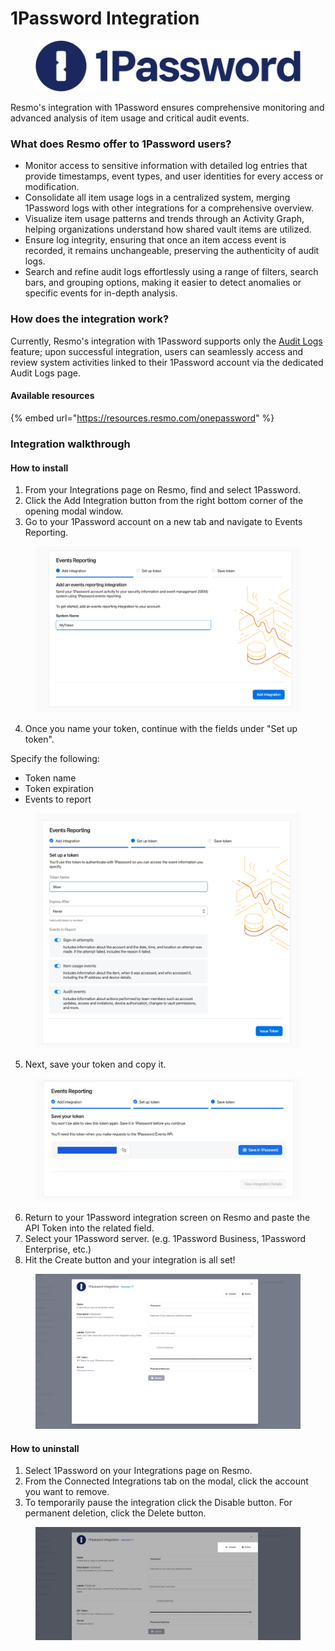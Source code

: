 # 1Password Integration



<figure><img src="../.gitbook/assets/1Password_primary logo_light backgrounds_intrepid blue.png" alt=""><figcaption></figcaption></figure>

Resmo's integration with 1Password ensures comprehensive monitoring and advanced analysis of item usage and critical audit events.

### What does Resmo offer to 1Password users?

* Monitor access to sensitive information with detailed log entries that provide timestamps, event types, and user identities for every access or modification.
* Consolidate all item usage logs in a centralized system, merging 1Password logs with other integrations for a comprehensive overview.
* Visualize item usage patterns and trends through an Activity Graph, helping organizations understand how shared vault items are utilized.
* Ensure log integrity, ensuring that once an item access event is recorded, it remains unchangeable, preserving the authenticity of audit logs.
* Search and refine audit logs effortlessly using a range of filters, search bars, and grouping options, making it easier to detect anomalies or specific events for in-depth analysis.

### How does the integration work?

Currently, Resmo's integration with 1Password supports only the [Audit Logs](broken-reference) feature; upon successful integration, users can seamlessly access and review system activities linked to their 1Password account via the dedicated Audit Logs page.

#### Available resources

{% embed url="https://resources.resmo.com/onepassword" %}

### Integration walkthrough

#### How to install

1. From your Integrations page on Resmo, find and select 1Password.
2. Click the Add Integration button from the right bottom corner of the opening modal window.
3. Go to your 1Password account on a new tab and navigate to Events Reporting.

<figure><img src="../.gitbook/assets/events-reporting.png" alt=""><figcaption></figcaption></figure>

4. Once you name your token, continue with the fields under "Set up token".&#x20;

Specify the following:

* Token name
* Token expiration
* Events to report

<figure><img src="../.gitbook/assets/setup-token.png" alt=""><figcaption></figcaption></figure>

5. Next, save your token and copy it.

<figure><img src="../.gitbook/assets/save-in-1password.png" alt=""><figcaption></figcaption></figure>

6. Return to your 1Password integration screen on Resmo and paste the API Token into the related field.
7. Select your 1Password server. (e.g. 1Password Business, 1Password Enterprise, etc.)
8. Hit the Create button and your integration is all set!

<figure><img src="../.gitbook/assets/1password-integration-screen.png" alt=""><figcaption></figcaption></figure>

#### How to uninstall

1. Select 1Password on your Integrations page on Resmo.
2. From the Connected Integrations tab on the modal, click the account you want to remove.
3. To temporarily pause the integration click the Disable button. For permanent deletion, click the Delete button.

<figure><img src="../.gitbook/assets/1password-delete-disable.png" alt=""><figcaption></figcaption></figure>
